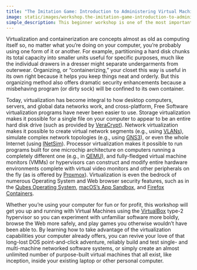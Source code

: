 ```yaml
---
title: "The Imitation Game: Introduction to Administering Virtual Machine Systems"
image: static/images/workshop.the-imitation-game-introduction-to-administering-virtual-machine-systems.square.png
simple_description: This beginner workshop is one of the most important because it gets you up to speed with the concept and practice of virtualization, on which all modern "cloud computing" environments are based. You'll learn about virtual machine technology and see how easy it is to create sandboxed environments for all kinds of reasons, such as running Windows apps on your Mac or vice versa. Watch and see a computer-inside-of-a-computer boot up, pause without shutting down, and even jump backwards and forwards in time as its running state is saved and restored from snapshots.
---
```


Virtualization and containerization are concepts almost as old as computing itself so, no matter what you&rsquo;re doing on your computer, you&rsquo;re probably using one form of it or another. For example, partitioning a hard disk chunks its total capacity into smaller units useful for specific purposes, much like the individual drawers in a dresser might separate undergarments from outerwear. Organizing, or &ldquo;containerizing,&rdquo; your closet this way is useful in its own right because it helps you keep things neat and orderly. But this organizing method also offers dramatic security enhancements because a misbehaving program (or dirty sock) will be confined to its own container.

Today, virtualization has become integral to how desktop computers, servers, and global data networks work, and cross-platform, Free Software virtualization programs have never been easier to use. Storage virtualization makes it possible for a single file on your computer to appear to be an entire hard disk drive (such as provided by [VeraCrypt](https://www.veracrypt.fr/)). Network virtualization makes it possible to create virtual network segments (e.g., using [VLANs](https://en.wikipedia.org/wiki/Virtual_LAN)), simulate complex network topologies (e.g., using [GNS3](https://gns3.com/)), or even the whole Internet (using [INetSim](https://www.inetsim.org/)). Processor virtualization makes it possible to run programs built for one microchip architecture on computers running a completely different one (e.g., in [QEMU](https://www.qemu.org/)), and fully-fledged virtual machine monitors (VMMs) or hypervisors can construct and modify entire hardware environments complete with virtual video monitors and other peripherals on the fly (as is offered by [Proxmox](https://www.proxmox.com/)). Virtualization is even the bedrock of numerous Operating System and Web browser security features, such as in the [Qubes Operating System](https://www.qubes-os.org/), [macOS&rsquo;s App Sandbox](https://developer.apple.com/library/archive/documentation/Security/Conceptual/AppSandboxDesignGuide/AboutAppSandbox/AboutAppSandbox.html), and [Firefox Containers](https://support.mozilla.org/kb/containers).

Whether you&rsquo;re using your computer for fun or for profit, this workshop will get you up and running with Virtual Machines using the [VirtualBox](https://virtualbox.org/) type-2 hypervisor so you can experiment with unfamiliar software more boldly, browse the Web more safely, and play games you otherwise wouldn&rsquo;t have been able to. By learning how to take advantage of the virtualization capabilities your computer already offers, you can revive your love of that long-lost DOS point-and-click adventure, reliably build and test single- and multi-machine networked software systems, or simply create an almost unlimited number of purpose-built virtual machines that all exist, like inception, inside your existing laptop or other personal computer.
